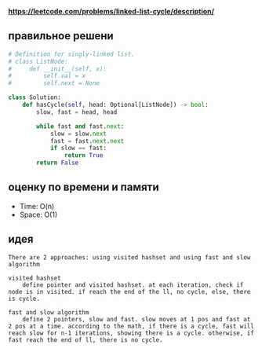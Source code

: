 **https://leetcode.com/problems/linked-list-cycle/description/**

## правильное решени
```python
# Definition for singly-linked list.
# class ListNode:
#     def __init__(self, x):
#         self.val = x
#         self.next = None

class Solution:
    def hasCycle(self, head: Optional[ListNode]) -> bool:
        slow, fast = head, head

        while fast and fast.next:
            slow = slow.next
            fast = fast.next.next
            if slow == fast:
                return True
        return False
```

## оценку по времени и памяти
- Time: O(n)
- Space: O(1)

## идея
```text
There are 2 approaches: using visited hashset and using fast and slow algorithm

visited hashset
    define pointer and visited hashset. at each iteration, check if node is in visited. if reach the end of the ll, no cycle, else, there is cycle.

fast and slow algorithm
    define 2 pointers, slow and fast. slow moves at 1 pos and fast at 2 pos at a time. according to the math, if there is a cycle, fast will reach slow for n-1 iterations, showing there is a cycle. otherwise, if fast reach the end of ll, there is no cycle.
```